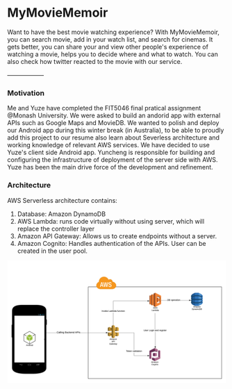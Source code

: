 # MyMovieMemoir
Want to have the best movie watching experience? With MyMovieMemoir, you can search movie, add in your watch list, and search for cinemas.
It gets better, you can share your and view other people's experience of watching a movie, helps you to decide where and what to watch.
You can also check how twitter reacted to the movie with our service.

——————

### Motivation

Me and Yuze have completed the FIT5046 final pratical assignment @Monash University. We were asked to build an andorid app with external APIs such as Google Maps and MovieDB.
We wanted to polish and deploy our Android app during this winter break (in Australia), to be able to proudly add this project to our resume also learn about Severless architecture and working knowledge of relevant AWS services.
We have decided to use Yuze's client side Android app. Yuncheng is responsible for building and configuring the infrastructure of deployment of the server side with AWS. Yuze has been the main drive force of the development and refinement.


### Architecture

AWS Serverless architecture contains:

1. Database: Amazon DynamoDB
2. AWS Lambda: runs code virtually without using server, which will replace the controller layer
3. Amazon API Gateway: Allows us to create endpoints without a server.
4. Amazon Cognito: Handles authentication of the APIs. User can be created in the user pool.

![Image of serverless architecture](https://github.com/lingyuze1996/MyMovieMemoir/blob/master/MyMovieMemoirArchitecture.png)
